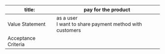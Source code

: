 | title:      | pay for the product |
| ----------- | ----------- |
| Value Statement     |  as a user <br> I want to share payment method with customers |
| Acceptance Criteria   |         |
